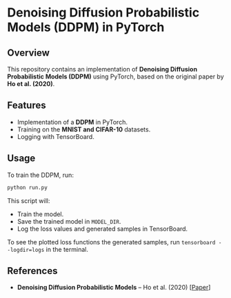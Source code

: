 # Denoising Diffusion Probabilistic Models (DDPM) in PyTorch

## Overview

This repository contains an implementation of **Denoising Diffusion Probabilistic Models (DDPM)** using PyTorch, based on the original paper by **Ho et al. (2020)**.

## Features

- Implementation of a **DDPM** in PyTorch.
- Training on the **MNIST and CIFAR-10** datasets.
- Logging with TensorBoard.

## Usage

To train the DDPM, run:
```bash
python run.py
```
This script will:
- Train the model.
- Save the trained model in `MODEL_DIR`.
- Log the loss values and generated samples in TensorBoard.

To see the plotted loss functions the generated samples, run ```tensorboard --logdir=logs``` in the terminal.

## References

- **Denoising Diffusion Probabilistic Models** – Ho et al. (2020) [[Paper](https://arxiv.org/abs/2006.11239)]